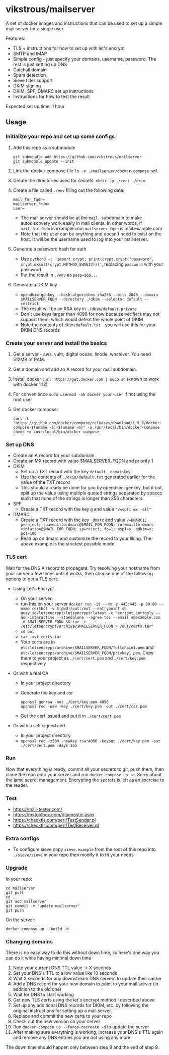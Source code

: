 # vikstrous/mailserver

A set of docker images and instructions that can be used to set up a simple mail server for a single user.

Features:

* TLS + instructions for how to set up with let's encrypt
* SMTP and IMAP
* Simple config - just specify your domains, username, password. The rest is
  just setting up DNS
* Catchall domain
* Spam detection
* Sieve filter support
* DKIM signing
* DKIM, SPF, DMARC set up instructions
* Instructions for how to test the result

Expected set up time: 1 hour

## Usage

### Initialize your repo and set up some configs

1. Add this repo as a submodule
    ```
    git submoudle add https://github.com/vikstrous/mailserver
    git submodule update --init
    ```
2. Link the docker compose file `ln -s ./mailserver/docker-compose.yml`
3. Create the directories used for secrets: `mkdir -p ./cert ./dkim`
4. Create a file called `./env` filling out the following data:

    ```
    mail_for_fqdn=
    mailserver_fqdn=
    user=
    ```

    * The mail server should be at the `mail.` subdomain to make autodiscovery work easily in mail clients. In other words, if `mail_for_fqdn` is example.com `mailserver_fqdn` is mail.example.com
    * Note that this user can be anything and doesn't need to exist on the host. It will be the username used to log into your mail server.

4. Generate a password hash for auth

    * Use `python3 -c 'import crypt; print(crypt.crypt("password", crypt.mksalt(crypt.METHOD_SHA512)))'`, replacing `password` with your password
    * Put the result in `./env` as `pass=$6$...`

5. Generate a DKIM key

    * `opendkim-genkey --hash-algorithms sha256 --bits 2048 --domain $MAILSERVER_FQDN --directory ./dkim --selector default --restrict`
    * The result will be an RSA key in `./dkim/default.private`
    * Don't use keys larger than 4096 for now because verifiers may not support them, which would defeat the whole point of DKIM
    * Note the contents of `dkim/default.txt` - you will use this for your DKIM DNS records

### Create your server and install the basics

1. Get a server - aws, vultr, digital ocean, linode, whatever. You need 512MB of RAM.
2. Get a domain and add an A record for your mail subdomain.
3. Install docker `curl https://get.docker.com | sudo sh` (known to work with docker 1.12)
5. For convenience `sudo usermod -aG docker your-user` if not using the root user
6. Get docker compose:

    ```
    curl -L "https://github.com/docker/compose/releases/download/1.9.0/docker-compose-$(uname -s)-$(uname -m)" -o /usr/local/bin/docker-compose
    chmod +x /usr/local/bin/docker-compose
    ```

### Set up DNS

* Create an A record for your subdomain
* Create an MX record with value $MAILSERVER_FQDN and priority 1
* DKIM
    * Set up a TXT record with the key `default._domainkey`
    * Use the contents of `./dkim/default.txt` generated earlier for the value of the TXT record
    * This should already be done for you by opendkim-genkey, but if not, split up the value using multiple quoted strings separated by spaces such that none of the strings is longer than 256 characters
* SPF
    * Create a TXT record with the key `@` and value `"v=spf1 mx -all"`
* DMARC
    * Create a TXT record with the key `_dmarc` and value `v=DMARC1; p=reject; rua=mailto:dmarc@$MAIL_FOR_FQDN; ruf=mailto:dmarc-violation@$MAIL_FOR_FQDN; sp=reject; fo=1; aspf=s; adkim=s; pct=100`
    * Read up on dmarc and customize the record to your liking. The above example is the strictest possible mode.

### TLS cert

Wait for the DNS A record to propagate. Try resolving your hostname from your
server a few times until it works, then choose one of the following options to
get a TLS cert:

* Using Let's Encrypt

    * On your server:
    * run this on your server `docker run -it --rm -p 443:443 -p 80:80 --name certbot -v $(pwd)/out:/out --entrypoint sh quay.io/letsencrypt/letsencrypt:latest -c "certbot certonly --non-interactive --standalone --agree-tos --email a@example.com -d $MAILSERVER_FQDN && tar -c /etc/letsencrypt/archive/$MAILSERVER_FQDN > /out/certs.tar"`
    * `cd out`
    * `tar -xvf certs.tar`
    * Your certs are in `etc/letsencrypt/archive/$MAILSERVER_FQDN/fullchain1.pem` and `etc/letsencrypt/archive/$MAILSERVER_FQDN/privkey1.pem`. Copy them to your project as `./cert/cert.pem` and `./cert/key.pem` respectively

* Or with a real CA

    * In your project directory
    * Generate the key and csr

        ```
        openssl genrsa -out ./cert/key.pem 4096
        openssl req -new -key ./cert/key.pem -out ./cert/csr.pem
        ```
    * Get the cert issued and put it in `./cert/cert.pem`

* Or with a self signed cert

    * In your project directory
    * `openssl req -x509 -newkey rsa:4096 -keyout ./cert/key.pem -out ./cert/cert.pem -days 365`

### Run

Now that everything is ready, commit all your secrets to git, push them, then
clone the repo onto your server and run `docker-compose up -d`. Sorry about the
lame secret management. Encrypting the secrets is left as an exercise to the
reader.

### Test

* https://mail-tester.com/
* https://mxtoolbox.com/diagnostic.aspx
* https://checktls.com/perl/TestSender.pl
* https://checktls.com/perl/TestReceiver.pl

### Extra configs

* To configure sieve copy `sieve.example` from the root of this repo into `./sieve/sieve` in your repo then modify it to fit your needs

### Upgrade

In your repo:

```
cd mailserver
git pull
cd ..
git add mailserver
git commit -m 'update mailserver'
git push
```

On the server:

```
docker-compose up --build -d
```

### Changing domains

There is no easy way to do this without down time, so here's one way you can do
it while having minimal down time

1. Note your current DNS TTL value -> X seconds
1. Set your DNS's TTL to a low value like 10 seconds
2. Wait X seconds for any downstream DNS servers to update their cache
3. Add a DNS record for your new domain to point to your mail server (in
   addition to the old one)
4. Wait for DNS to start working
5. Get new TLS certs using the let's encrypt method I described above
6. Set up any additional DNS records for DKIM, etc. by following the
   original instructions for setting up a mail server.
7. Replace and commit the new certs to your repo
8. Check out the new version on your server
9. Run `docker-compose up --force-recreate -d` to update the server
10. After making sure everything is working, increase your DNS's TTL again and remove any DNS entries you are not using any more

The down time should happen only between step 8 and the end of step 9.
